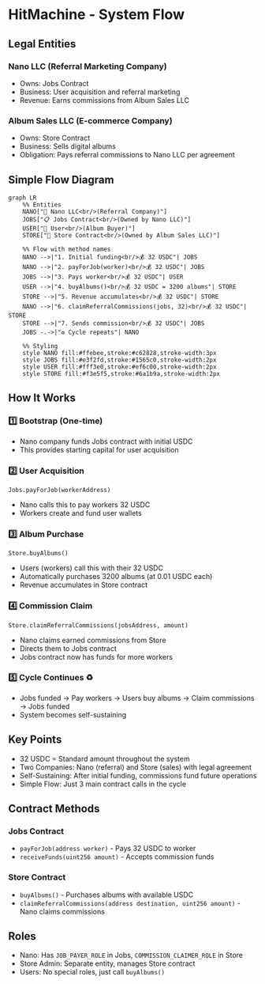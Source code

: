 # HitMachine - System Flow

## Legal Entities

### Nano LLC (Referral Marketing Company)
* Owns: Jobs Contract
* Business: User acquisition and referral marketing
* Revenue: Earns commissions from Album Sales LLC

### Album Sales LLC (E-commerce Company)
* Owns: Store Contract  
* Business: Sells digital albums
* Obligation: Pays referral commissions to Nano LLC per agreement

## Simple Flow Diagram

```mermaid
graph LR
    %% Entities
    NANO["🏢 Nano LLC<br/>(Referral Company)"]
    JOBS["📋 Jobs Contract<br/>(Owned by Nano LLC)"]
    USER["👤 User<br/>(Album Buyer)"]
    STORE["🏪 Store Contract<br/>(Owned by Album Sales LLC)"]
    
    %% Flow with method names
    NANO -->|"1. Initial funding<br/>💰 32 USDC"| JOBS
    NANO -->|"2. payForJob(worker)<br/>💰 32 USDC"| JOBS
    JOBS -->|"3. Pays worker<br/>💰 32 USDC"| USER
    USER -->|"4. buyAlbums()<br/>💰 32 USDC = 3200 albums"| STORE
    STORE -->|"5. Revenue accumulates<br/>💰 32 USDC"| STORE
    NANO -->|"6. claimReferralCommissions(jobs, 32)<br/>💰 32 USDC"| STORE
    STORE -->|"7. Sends commission<br/>💰 32 USDC"| JOBS
    JOBS -.->|"♻️ Cycle repeats"| NANO
    
    %% Styling
    style NANO fill:#ffebee,stroke:#c62828,stroke-width:3px
    style JOBS fill:#e3f2fd,stroke:#1565c0,stroke-width:2px
    style USER fill:#fff3e0,stroke:#ef6c00,stroke-width:2px
    style STORE fill:#f3e5f5,stroke:#6a1b9a,stroke-width:2px
```

## How It Works

### 1️⃣ **Bootstrap** (One-time)
- Nano company funds Jobs contract with initial USDC
- This provides starting capital for user acquisition

### 2️⃣ **User Acquisition**
```solidity
Jobs.payForJob(workerAddress)
```
- Nano calls this to pay workers 32 USDC
- Workers create and fund user wallets

### 3️⃣ **Album Purchase**
```solidity
Store.buyAlbums()
```
- Users (workers) call this with their 32 USDC
- Automatically purchases 3200 albums (at 0.01 USDC each)
- Revenue accumulates in Store contract

### 4️⃣ **Commission Claim**
```solidity
Store.claimReferralCommissions(jobsAddress, amount)
```
- Nano claims earned commissions from Store
- Directs them to Jobs contract
- Jobs contract now has funds for more workers

### 5️⃣ **Cycle Continues** ♻️
- Jobs funded → Pay workers → Users buy albums → Claim commissions → Jobs funded
- System becomes self-sustaining

## Key Points

* 32 USDC = Standard amount throughout the system
* Two Companies: Nano (referral) and Store (sales) with legal agreement
* Self-Sustaining: After initial funding, commissions fund future operations
* Simple Flow: Just 3 main contract calls in the cycle

## Contract Methods

### Jobs Contract
* `payForJob(address worker)` - Pays 32 USDC to worker
* `receiveFunds(uint256 amount)` - Accepts commission funds

### Store Contract  
* `buyAlbums()` - Purchases albums with available USDC
* `claimReferralCommissions(address destination, uint256 amount)` - Nano claims commissions

## Roles

* Nano: Has `JOB_PAYER_ROLE` in Jobs, `COMMISSION_CLAIMER_ROLE` in Store
* Store Admin: Separate entity, manages Store contract
* Users: No special roles, just call `buyAlbums()`
